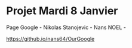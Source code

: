 # Projet Mardi 8 Janvier # 

Page Google - Nikolas Stanojevic - Nans NOEL - 

https://github.io/nans64/OurGoogle